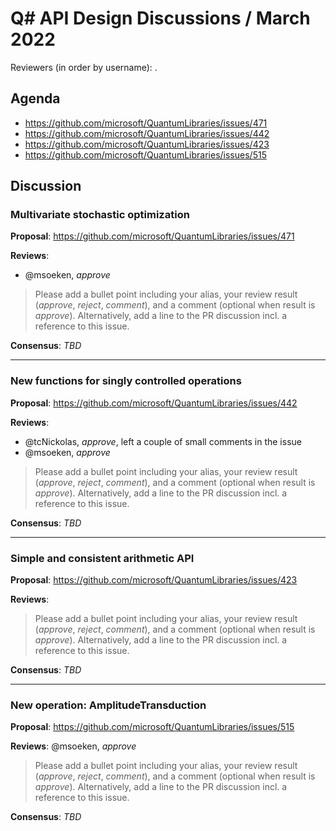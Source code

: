 # Q# API Design Discussions / March 2022

Reviewers (in order by username): .

## Agenda

- https://github.com/microsoft/QuantumLibraries/issues/471
- https://github.com/microsoft/QuantumLibraries/issues/442
- https://github.com/microsoft/QuantumLibraries/issues/423
- https://github.com/microsoft/QuantumLibraries/issues/515

## Discussion

### Multivariate stochastic optimization

**Proposal**: https://github.com/microsoft/QuantumLibraries/issues/471

**Reviews**:
* @msoeken, *approve*
> Please add a bullet point including your alias, your review result (*approve*, *reject*, *comment*), and a comment (optional when result is *approve*).  Alternatively, add a line to the PR discussion incl. a reference to this issue.

**Consensus**: *TBD*

---

### New functions for singly controlled operations

**Proposal**: https://github.com/microsoft/QuantumLibraries/issues/442

**Reviews**:
* @tcNickolas, *approve*, left a couple of small comments in the issue
* @msoeken, *approve*
> Please add a bullet point including your alias, your review result (*approve*, *reject*, *comment*), and a comment (optional when result is *approve*).  Alternatively, add a line to the PR discussion incl. a reference to this issue.

**Consensus**: *TBD*

---

### Simple and consistent arithmetic API

**Proposal**: https://github.com/microsoft/QuantumLibraries/issues/423

**Reviews**:

> Please add a bullet point including your alias, your review result (*approve*, *reject*, *comment*), and a comment (optional when result is *approve*).  Alternatively, add a line to the PR discussion incl. a reference to this issue.

**Consensus**: *TBD*

---

### New operation: AmplitudeTransduction

**Proposal**: https://github.com/microsoft/QuantumLibraries/issues/515

**Reviews**:
@msoeken, *approve*
> Please add a bullet point including your alias, your review result (*approve*, *reject*, *comment*), and a comment (optional when result is *approve*).  Alternatively, add a line to the PR discussion incl. a reference to this issue.

**Consensus**: *TBD*
